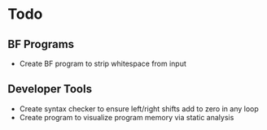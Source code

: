 # Todo

## BF Programs
* Create BF program to strip whitespace from input

## Developer Tools
* Create syntax checker to ensure left/right shifts add to zero in any loop
* Create program to visualize program memory via static analysis

